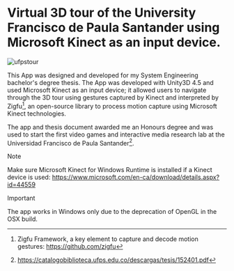 # Virtual 3D tour of the University Francisco de Paula Santander using Microsoft Kinect as an input device.

![ufpstour](https://github.com/MethodCa/UFPSVirtualTour/assets/15893276/2c49b2c2-8a72-4fb7-bd0a-ea0c5a2edf24)

This App was designed and developed for my System Engineering bachelor's degree thesis.
The App was developed with Unity3D 4.5 and used Microsoft Kinect as an input device; it allowed users to navigate through the 3D tour using gestures captured by Kinect and interpreted by Zigfu[^1], an open-source library to process motion capture using Microsoft Kinect technologies.

The app and thesis document awarded me an Honours degree and was used to start the first video games and interactive media research lab at the Universidad Francisco de Paula Santander[^2].

> [!NOTE]
> Make sure Microsoft Kinect for Windows Runtime is installed if a Kinect device is used: https://www.microsoft.com/en-ca/download/details.aspx?id=44559

> [!IMPORTANT]
> The app works in Windows only due to the deprecation of OpenGL in the OSX build.
> [^1]: Zigfu Framework, a key element to capture and decode motion gestures: https://github.com/zigfu
> [^2]: https://catalogobiblioteca.ufps.edu.co/descargas/tesis/152401.pdf


